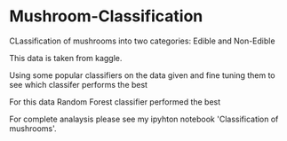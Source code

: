 # Mushroom-Classification

CLassification of mushrooms into two categories: Edible and Non-Edible

This data is taken from kaggle.

Using some popular classifiers on the data given and fine tuning them to see which classifer performs the best

For this data Random Forest classifier performed the best

For complete analaysis please see my ipyhton notebook 'Classification of mushrooms'.

